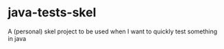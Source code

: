java-tests-skel
===============

A (personal) skel project to be used when I want to quickly test something in java
